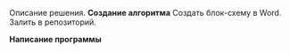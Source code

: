 Описание решения.
**Создание алгоритма**
Создать блок-схему в Word.
Залить в репозиторий.

**Написание программы**
